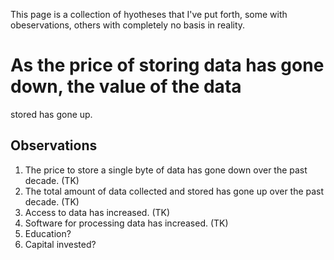 This page is a collection of hyotheses that I've put forth, some with
obeservations, others with completely no basis in reality.


# As the price of storing data has gone down, the value of the data
stored has gone up.

Observations
---
1. The price to store a single byte of data has gone down over the past
decade. (TK)
2. The total amount of data collected and stored has gone up over the
past decade. (TK)
3. Access to data has increased. (TK)
4. Software for processing data has increased. (TK)
5. Education?
6. Capital invested?
